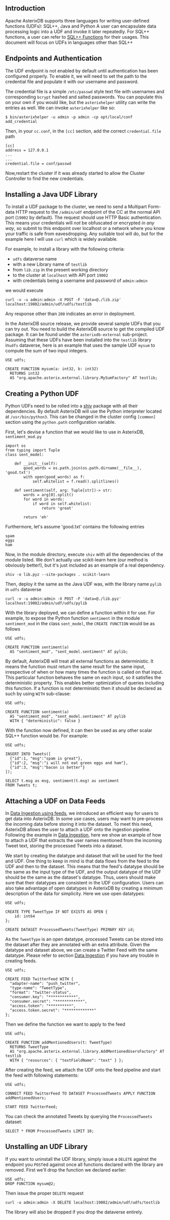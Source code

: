 <!--
 ! Licensed to the Apache Software Foundation (ASF) under one
 ! or more contributor license agreements.  See the NOTICE file
 ! distributed with this work for additional information
 ! regarding copyright ownership.  The ASF licenses this file
 ! to you under the Apache License, Version 2.0 (the
 ! "License"); you may not use this file except in compliance
 ! with the License.  You may obtain a copy of the License at
 !
 !   http://www.apache.org/licenses/LICENSE-2.0
 !
 ! Unless required by applicable law or agreed to in writing,
 ! software distributed under the License is distributed on an
 ! "AS IS" BASIS, WITHOUT WARRANTIES OR CONDITIONS OF ANY
 ! KIND, either express or implied.  See the License for the
 ! specific language governing permissions and limitations
 ! under the License.
 !-->

## <a name="introduction">Introduction</a>

Apache AsterixDB supports three languages for writing user-defined functions (UDFs): SQL++, Java and Python
A user can encapsulate data processing logic into a UDF and invoke it
later repeatedly. For SQL++ functions, a user can refer to [SQL++ Functions](sqlpp/manual.html#Functions)
for their usages. This document will focus on UDFs in languages other than SQL++


## <a name="authentication">Endpoints and Authentication</a>

The UDF endpoint is not enabled by default until authentication has been configured properly. To enable it, we
will need to set the path to the credential file and populate it with our username and password.

The credential file is a simple `/etc/passwd` style text file with usernames and corresponding `bcrypt` hashed and salted
passwords. You can populate this on your own if you would like, but the `asterixhelper` utility can write the entries as
well. We can invoke `asterixhelper` like so:

    $ bin/asterixhelper -u admin -p admin -cp opt/local/conf add_credential

Then, in your `cc.conf`, in the `[cc]` section, add the correct `credential.file` path

    [cc]
    address = 127.0.0.1
    ...
    ...
    credential.file = conf/passwd

Now,restart the cluster if it was already started to allow the Cluster Controller to find the new credentials.


## <a name="installingUDF">Installing a Java UDF Library</a>

To install a UDF package to the cluster, we need to send a Multipart Form-data HTTP request to the `/admin/udf` endpoint
of the CC at the normal API port (`19002` by default). The request should use HTTP Basic authentication. This means your
credentials will *not* be obfuscated or encrypted *in any way*, so submit to this endpoint over localhost or a network
where you know your traffic is safe from eavesdropping. Any suitable tool will do, but for the example here I will use
`curl` which is widely available.

For example, to install a library with the following criteria:

* `udfs` dataverse name
* with a new Library name of `testlib`
* from `lib.zip` in the present working directory
* to the cluster at `localhost` with API port `19002`
* with credentials being a username and password of `admin:admin`

we would execute

    curl -v -u admin:admin -X POST -F 'data=@./lib.zip' localhost:19002/admin/udf/udfs/testlib

Any response other than `200` indicates an error in deployment.

In the AsterixDB source release, we provide several sample UDFs that you can try out.
You need to build the AsterixDB source to get the compiled UDF package. It can be found under
the `asterixdb-external` sub-project. Assuming that these UDFs have been installed into the `testlib` library in`udfs` dataverse,
here is an example that uses the sample UDF `mysum` to compute the sum of two input integers.

    USE udfs;

    CREATE FUNCTION mysum(a: int32, b: int32)
      RETURNS int32
      AS "org.apache.asterix.external.library.MySumFactory" AT testlib;

## <a id="PythonUDF">Creating a Python UDF</a>

Python UDFs need to be rolled into a [shiv](https://github.com/linkedin/shiv) package with all their dependencies.
By default AsterixDB will use the Python interpreter located at `/usr/bin/python3`. This can be changed in the cluster
config `[common]` section using the `python.path` configuration variable.

First, let's devise a function that we would like to use in AsterixDB, `sentiment_mod.py`

    import os
    from typing import Tuple
    class sent_model:

        def __init__(self):
            good_words = os.path.join(os.path.dirname(__file__), 'good.txt')
            with open(good_words) as f:
                self.whitelist = f.read().splitlines()

        def sentiment(self, arg: Tuple[str])-> str:
            words = arg[0].split()
            for word in words:
                if word in self.whitelist:
                    return 'great'

            return 'eh'


Furthermore, let's assume 'good.txt' contains the following entries

    spam
    eggs
    ham

Now, in the module directory, execute `shiv` with all the dependencies of the module listed. We don't actually use
scikit-learn here (our method is obviously better!), but it's just included as an example of a real dependency.

    shiv -o lib.pyz --site-packages . scikit-learn

Then, deploy it the same as the Java UDF was, with the library name `pylib` in `udfs` dataverse

    curl -v -u admin:admin -X POST -F 'data=@./lib.pyz' localhost:19002/admin/udf/udfs/pylib

With the library deployed, we can define a function within it for use. For example, to expose the Python function
`sentiment` in the module `sentiment_mod` in the class `sent_model`, the `CREATE FUNCTION` would be as follows

    USE udfs;

    CREATE FUNCTION sentiment(a) 
      AS "sentiment_mod", "sent_model.sentiment" AT pylib;

By default, AsterixDB will treat all external functions as deterministic. It means the function must return the same
result for the same input, irrespective of when or how many times the function is called on that input. 
This particular function behaves the same on each input, so it satisfies the deterministic property. 
This enables better optimization of queries including this function.
If a function is not deterministic then it should be declared as such by using `WITH` sub-clause:

    USE udfs;

    CREATE FUNCTION sentiment(a)
      AS "sentiment_mod", "sent_model.sentiment" AT pylib
      WITH { "deterministic": false }

With the function now defined, it can then be used as any other scalar SQL++ function would be. For example:

    USE udfs;

    INSERT INTO Tweets([
      {"id":1, "msg":"spam is great"},
      {"id":2, "msg":"i will not eat green eggs and ham"},
      {"id":3, "msg":"bacon is better"}
    ]);

    SELECT t.msg as msg, sentiment(t.msg) as sentiment
    FROM Tweets t;


## <a id="UDFOnFeeds">Attaching a UDF on Data Feeds</a>

In [Data Ingestion using feeds](feeds.html), we introduced an efficient way for users to get data into AsterixDB. In
some use cases, users may want to pre-process the incoming data before storing it into the dataset. To meet this need,
AsterixDB allows
the user to attach a UDF onto the ingestion pipeline. Following the example in [Data Ingestion](feeds.html), here we
show an example of how to attach a UDF that extracts the user names mentioned from the incoming Tweet text, storing the
processed Tweets into a dataset.

We start by creating the datatype and dataset that will be used for the feed and UDF. One thing to keep in mind is that
data flows from the feed to the UDF and then to the dataset. This means that the feed's datatype
should be the same as the input type of the UDF, and the output datatype of the UDF should be the same as the dataset's
datatype. Thus, users should make sure that their datatypes are consistent in the UDF configuration. Users can also
take advantage of open datatypes in AsterixDB by creating a minimum description of the data for simplicity.
Here we use open datatypes:

    USE udfs;

    CREATE TYPE TweetType IF NOT EXISTS AS OPEN {
        id: int64
    };

    CREATE DATASET ProcessedTweets(TweetType) PRIMARY KEY id;

As the `TweetType` is an open datatype, processed Tweets can be stored into the dataset after they are annotated
with an extra attribute. Given the datatype and dataset above, we can create a Twitter Feed with the same datatype.
Please refer to section [Data Ingestion](feeds.html) if you have any trouble in creating feeds.

    USE udfs;

    CREATE FEED TwitterFeed WITH {
      "adapter-name": "push_twitter",
      "type-name": "TweetType",
      "format": "twitter-status",
      "consumer.key": "************",
      "consumer.secret": "************",
      "access.token": "**********",
      "access.token.secret": "*************"
    };

Then we define the function we want to apply to the feed

    USE udfs;

    CREATE FUNCTION addMentionedUsers(t: TweetType)
      RETURNS TweetType
      AS "org.apache.asterix.external.library.AddMentionedUsersFactory" AT testlib
      WITH { "resources": { "textFieldName": "text" } };

After creating the feed, we attach the UDF onto the feed pipeline and start the feed with following statements:

    USE udfs;

    CONNECT FEED TwitterFeed TO DATASET ProcessedTweets APPLY FUNCTION addMentionedUsers;

    START FEED TwitterFeed;

You can check the annotated Tweets by querying the `ProcessedTweets` dataset:

    SELECT * FROM ProcessedTweets LIMIT 10;

## <a name="uninstall">Unstalling an UDF Library</a>

If you want to uninstall the UDF library, simply issue a `DELETE` against the endpoint you `POST`ed against once all
functions declared with the library are removed. First we'll drop the function we declared earlier:

    USE udfs;
    DROP FUNCTION mysum@2;

Then issue the proper `DELETE` request

    curl -u admin:admin -X DELETE localhost:19002/admin/udf/udfs/testlib

The library will also be dropped if you drop the dataverse entirely.
